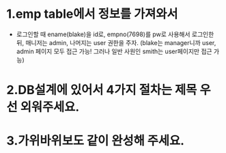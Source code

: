 # 1.emp table에서 정보를 가져와서

- 로그인할 때 ename(blake)을 id로, empno(7698)를 pw로 사용해서 로그인한 뒤, 매니저는 admin, 나머지는 user 권한을 주자. (blake는 manager니까 user, admin 페이지 모두 접근 가능! 그러나 일반 사원인 smith는 user페이지만 접근 가능)

# 2.DB설계에 있어서 4가지 절차는 제목 우선 외워주세요.

# 3.가위바위보도 같이 완성해 주세요.
